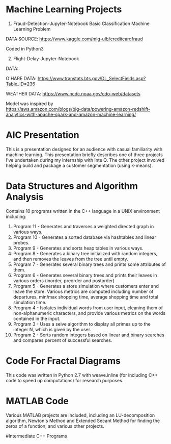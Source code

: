 # Machine Learning Projects

1) Fraud-Detection-Jupyter-Notebook
Basic Classification Machine Learning Problem

DATA SOURCE: https://www.kaggle.com/mlg-ulb/creditcardfraud

Coded in Python3

2) Flight-Delay-Jupyter-Notebook

DATA:

O'HARE DATA:
https://www.transtats.bts.gov/DL_SelectFields.asp?Table_ID=236

WEATHER DATA:
https://www.ncdc.noaa.gov/cdo-web/datasets

Model was inspired by  
https://aws.amazon.com/blogs/big-data/powering-amazon-redshift-analytics-with-apache-spark-and-amazon-machine-learning/

# AIC Presentation

This is a presentation designed for an audience with casual familiarity with machine learning.  This presentation briefly describes one of three projects I've undertaken during my internship with Inte Q.  The other project involved helping build and package a customer segmentation (using k-means).

# Data Structures and Algorithm Analysis

Contains 10 programs written in the C++ language in a UNIX environment including:
1) Program 11 - Generates and traverses a weighted directed graph in various ways.
2) Program 10 - Generates a sorted database via hashtables and linear probes.
3) Program 9  - Generates and sorts heap tables in various ways.
4) Program 8  - Generates a binary tree initialized with random integers, and then removes the leaves from the tree until empty.
5) Program 7  - Generates several binary trees and prints some attributes of them.
6) Program 6  - Generates several binary trees and prints their leaves in various orders (inorder, preorder and postorder)
7) Program 5  - Generates a store simulation where customers enter and leave the store.  Various metrics are computed including number of departures, min/max shopping time, average shopping time and total simulation time.  
8) Program 4  - Isolates individual words from user input, cleaning them of non-alphanumeric characters, 
and provide various metrics on the words contained in the input.  
9) Program 3  - Uses a seive algorithm to display all primes up to the integer N, which is given by the user.
10) Program 2 - Sorts random integers based on linear and binary searches and compares percent of successful searches.

# Code For Fractal Diagrams

This code was written in Python 2.7 with weave.inline (for including C++ code to speed up computations) for research purposes.  

# MATLAB Code

Various MATLAB projects are included, including an LU-decomposition algorithm, Newton's Method and Extended Secant Method for finding the zeros of a function, and various other projects.  

#Intermediate C++ Programs


